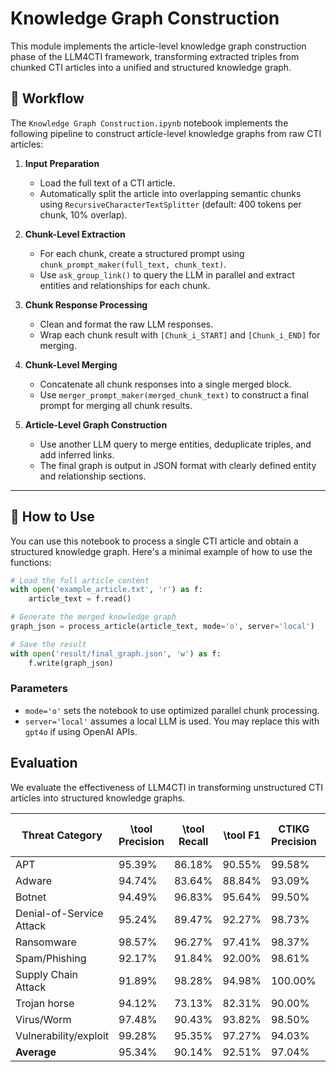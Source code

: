 # Knowledge Graph Construction

This module implements the article-level knowledge graph construction phase of the LLM4CTI framework, transforming extracted triples from chunked CTI articles into a unified and structured knowledge graph.

## 🔄 Workflow

The `Knowledge Graph Construction.ipynb` notebook implements the following pipeline to construct article-level knowledge graphs from raw CTI articles:

1. **Input Preparation**
   - Load the full text of a CTI article.
   - Automatically split the article into overlapping semantic chunks using `RecursiveCharacterTextSplitter` (default: 400 tokens per chunk, 10% overlap).

2. **Chunk-Level Extraction**
   - For each chunk, create a structured prompt using `chunk_prompt_maker(full_text, chunk_text)`.
   - Use `ask_group_link()` to query the LLM in parallel and extract entities and relationships for each chunk.

3. **Chunk Response Processing**
   - Clean and format the raw LLM responses.
   - Wrap each chunk result with `[Chunk_i_START]` and `[Chunk_i_END]` for merging.

4. **Chunk-Level Merging**
   - Concatenate all chunk responses into a single merged block.
   - Use `merger_prompt_maker(merged_chunk_text)` to construct a final prompt for merging all chunk results.

5. **Article-Level Graph Construction**
   - Use another LLM query to merge entities, deduplicate triples, and add inferred links.
   - The final graph is output in JSON format with clearly defined entity and relationship sections.

---

## 🚀 How to Use

You can use this notebook to process a single CTI article and obtain a structured knowledge graph. Here's a minimal example of how to use the functions:

```python
# Load the full article content
with open('example_article.txt', 'r') as f:
    article_text = f.read()

# Generate the merged knowledge graph
graph_json = process_article(article_text, mode='o', server='local')

# Save the result
with open('result/final_graph.json', 'w') as f:
    f.write(graph_json)
```

### Parameters
- `mode='o'` sets the notebook to use optimized parallel chunk processing.
- `server='local'` assumes a local LLM is used. You may replace this with `gpt4o` if using OpenAI APIs.


## Evaluation
We evaluate the effectiveness of LLM4CTI in transforming unstructured CTI articles into structured knowledge graphs. 

| Threat Category              | \tool Precision | \tool Recall | \tool F1 | CTIKG Precision | CTIKG Recall | CTIKG F1 | GPT-4o Precision | GPT-4o Recall | GPT-4o F1 | Extractor Precision | Extractor Recall | Extractor F1 |
|------------------------------|-----------------|--------------|----------|------------------|--------------|----------|-------------------|---------------|-----------|---------------------|------------------|--------------|
| APT                          | 95.39%          | 86.18%       | 90.55%   | 99.58%           | 92.80%       | 96.07%   | 98.32%            | 89.15%        | 93.51%    | 62.21%              | 46.46%           | 53.19%       |
| Adware                       | 94.74%          | 83.64%       | 88.84%   | 93.09%           | 62.96%       | 75.12%   | 95.16%            | 73.58%        | 82.99%    | 70.79%              | 48.15%           | 57.31%       |
| Botnet                       | 94.49%          | 96.83%       | 95.64%   | 99.50%           | 94.83%       | 97.11%   | 97.83%            | 82.54%        | 89.54%    | 61.90%              | 54.39%           | 57.90%       |
| Denial-of-Service Attack     | 95.24%          | 89.47%       | 92.27%   | 98.73%           | 73.68%       | 84.39%   | 96.77%            | 89.47%        | 92.98%    | 42.62%              | 61.54%           | 50.36%       |
| Ransomware                   | 98.57%          | 96.27%       | 97.41%   | 98.37%           | 68.18%       | 80.54%   | 98.59%            | 80.00%        | 88.33%    | 54.23%              | 46.28%           | 49.94%       |
| Spam/Phishing                | 92.17%          | 91.84%       | 92.00%   | 98.61%           | 66.03%       | 79.09%   | 99.18%            | 73.47%        | 84.41%    | 59.59%              | 49.02%           | 53.79%       |
| Supply Chain Attack          | 91.89%          | 98.28%       | 94.98%   | 100.00%          | 96.30%       | 98.11%   | 96.43%            | 86.79%        | 91.36%    | 80.19%              | 34.04%           | 47.79%       |
| Trojan horse                 | 94.12%          | 73.13%       | 82.31%   | 90.00%           | 50.00%       | 64.29%   | 76.19%            | 46.27%        | 57.57%    | 59.74%              | 35.82%           | 44.79%       |
| Virus/Worm                   | 97.48%          | 90.43%       | 93.82%   | 98.50%           | 88.24%       | 93.09%   | 99.02%            | 71.43%        | 82.99%    | 59.66%              | 58.82%           | 59.24%       |
| Vulnerability/exploit        | 99.28%          | 95.35%       | 97.27%   | 94.03%           | 88.64%       | 91.25%   | 100.00%           | 87.80%        | 93.51%    | 53.12%              | 71.74%           | 61.04%       |
| **Average**                  | 95.34%          | 90.14%       | 92.51%   | 97.04%           | 78.17%       | 85.91%   | 95.75%            | 78.05%        | 85.72%    | 60.41%              | 50.63%           | 53.54%       |


